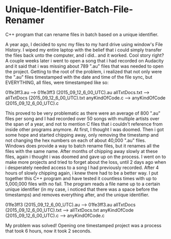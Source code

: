 # Unique-Identifier-Batch-File-Renamer
C++ program that can rename files in batch based on a unique identifier.

A year ago, I decided to sync my files to my hard drive using window's File History.
I wiped my entire laptop with the belief that i could simply transfer the files back unto
the computer, and i did.. and it worked. Cool story right?
A couple weeks later i went to open a song that i had recorded on Audacity and it said that
i was missing about 789 ".au" files that was needed to open the project. Getting to the root
of the problem, i realized that not only were the ".au" files timestamped with the date and 
time of the file sync, but EVERYTHING, all files, were timestamped like so:

01fe3ff3.au  -->   01fe3ff3 (2015_09_12_6_00_UTC).au
allTxtDocs.txt --> allTxtDocs (2015_09_12_6_00_UTC).txt
anyKindOfCode.c --> anyKindOfCode (2015_09_12_6_00_UTC).c

This proved to be very problematic as there were an average of 800 ".au" files per song
and I had recorded over 50 songs with multiple artists over the span of a year, and not 
to mention C files that i couldn't reference from inside other programs anymore. At first,
I thought I was doomed. Then i got some hope and started chipping away, only removing the
timestamp and not changing the hex numbers on each of about 40,000 ".au" files.
Windows does provide a way to batch rename files, but it renames all the files with the 
same name. After months of chipping away slowly at these files, again i thought i was doomed
and gave up on the process. I went on to make more projects and tried to forget about the loss, 
until 2 days ago when i desperately needed access to a song I had previously recorded.
After 4 hours of slowly chipping again, i knew there had to be a better way. I put together
this C++ program and have tested it countless times with up to 5,000,000 files with no fail.
The program reads a file name up to a certain unique identifier (in my case, i noticed that
there was a space before the timestamps) and removes everything after, and the unique
identifier.

01fe3ff3 (2015_09_12_6_00_UTC).au --> 01fe3ff3.au
allTxtDocs (2015_09_12_6_00_UTC).txt --> allTxtDocs.txt
anyKindOfCode (2015_09_12_6_00_UTC).c --> anyKindOfCode.c

My problem was solved! Opening one timestamped project was a process that took 6 hours, now it took 2 seconds.
